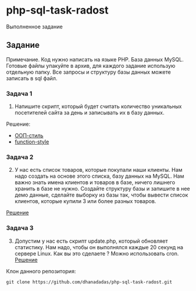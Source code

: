 # php-sql-task-radost
Выполненное задание

## Задание
Примечание. Код нужно написать на языке PHP. База данных MySQL. Готовые файлы упакуйте в архив, для каждого задание использую отдельную папку. Все запросы и структуру базы данных можете записать в sql файл. 

### Задача 1
1. Напишите скрипт, который будет считать количество уникальных посетителей сайта за день и записывать их в базу данных.

Решение:
* [ООП-стиль](https://github.com/dhanadadas/php-sql-task-radost/tree/master/counter%20-%20task%201/oop-style)
* [function-style](https://github.com/dhanadadas/php-sql-task-radost/tree/master/counter%20-%20task%201/function-style)


### Задача 2
2. У нас есть список товаров, которые покупали наши клиенты. Нам надо создать на основе этого списка, базу данных на MySQL. Нам важно знать имена клиентов и товаров в базе, ничего лишнего хранить в базе не нужно. Создайте структуру базы и запишите в нее демо данные, сделайте выборку из базы так, чтобы вывести список клиентов, которые купили 3 или более разных товаров.  

[Решение](https://github.com/dhanadadas/php-sql-task-radost/tree/master/db%20-%20task%202)

### Задача 3
3. Допустим у нас есть скрипт update.php, который обновляет статистику. Нам надо, чтобы он выполнялся каждые 20 секунд на сервере Linux. Как вы это сделаете ? Можно использовать cron.
[Решение](https://github.com/dhanadadas/php-sql-task-radost/tree/master/update.php%20-%20task%203)


Клон данного репозитория:
```git
git clone https://github.com/dhanadadas/php-sql-task-radost.git
```
